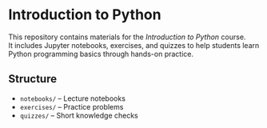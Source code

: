 # Introduction to Python

This repository contains materials for the *Introduction to Python* course.  
It includes Jupyter notebooks, exercises, and quizzes to help students learn Python programming basics through hands-on practice.

## Structure
- `notebooks/` – Lecture notebooks  
- `exercises/` – Practice problems  
- `quizzes/` – Short knowledge checks
